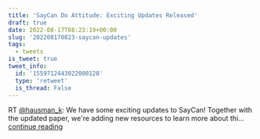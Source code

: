 ```yaml
---
title: 'SayCan Do Attitude: Exciting Updates Released'
draft: true
date: 2022-08-17T08:23:19+00:00
slug: '202208170823-saycan-updates'
tags:
  - tweets
is_tweet: true
tweet_info:
  id: '1559712443022000128'
  type: 'retweet'
  is_thread: False
---
```




RT [@hausman_k](https://x.com/hausman_k): We have some exciting updates to SayCan! Together with the updated paper, we're adding new resources to learn more about thi… [continue reading](https://x.com/sytelus/status/1559712443022000128)
